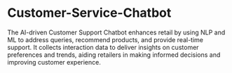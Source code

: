 # Customer-Service-Chatbot
The AI-driven Customer Support Chatbot enhances retail by using NLP and ML to address queries, recommend products, and provide real-time support. It collects interaction data to deliver insights on customer preferences and trends, aiding retailers in making informed decisions and improving customer experience.
